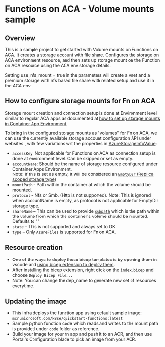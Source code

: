 # Functions on ACA - Volume mounts sample

## Overview

This is a sample project to get started with Volume mounts on Functions on ACA.
It creates a storage account with file share. Configures the storage on ACA environment resource, and then sets up storage mount on the Function on ACA resource using the ACA env storage details.

Setting use_nfs_mount = true in the parameters will create a vnet and a premium storage with nfs based file share with related setup and use it in the ACA env.

## How to configure storage mounts for Fn on ACA

Storage mount creation and connection setup is done at Environment level similar to regular ACA apps as documented at [how to set up storage mounts in Container App Environment](https://learn.microsoft.com/en-us/azure/container-apps/storage-mounts?tabs=smb&pivots=azure-resource-manager).

To bring in the configured storage mounts as "volumes" for Fn on ACA, we can use the currently available storage account configuration API under websites , with few variations wrt the properties in [AzureStorageInfoValue](https://learn.microsoft.com/en-us/rest/api/appservice/web-apps/create-or-update-configuration?view=rest-appservice-2023-12-01&tabs=HTTP#azurestorageinfovalue): 

- `accessKey`: Not applicable for Functions on ACA as connection setup is done at environment level. Can be skipped or set as empty.
- `accountName`: Should be the name of storage resource configured under Container Apps Environment.  
Note: If this is set as empty, it will be considered an [`EmptyDir` (Replica scoped storage type)](https://learn.microsoft.com/en-us/azure/container-apps/storage-mounts?tabs=smb&pivots=azure-resource-manager#replica-scoped-storage)
- `mountPath` - Path within the container at which the volume should be mounted.
- `protocol` – Nfs or Smb. (Http is not supported).
Note: This is ignored when accountName is empty, as protocol is not applicable for EmptyDir storage type.
- `shareName` – This can be used to provide [`subpath`](https://learn.microsoft.com/en-us/rest/api/containerapps/container-apps/get?view=rest-containerapps-2024-03-01&tabs=HTTP#volumemount) which is the path within the volume from which the container's volume should be mounted. Defaults to ""
- `state` – This is not supported and always set to OK
- `type` – Only `AzureFiles` is supported for Fn on ACA.

## Resource creation

- One of the ways to deploy these bicep templates is by opening them in vscode and [using bicep extension to deploy them](https://learn.microsoft.com/en-us/azure/azure-resource-manager/bicep/visual-studio-code?tabs=CLI#deploy-bicep-file).
- After installing the bicep extension, right click on the `index.bicep` and choose `Deploy Bicep File...`
- Note: You can change the dep_name to generate new set of resources everytime.

## Updating the image

- This infra deploys the function app using default sample image: `mcr.microsoft.com/k8se/quickstart-functions:latest`
- Sample python function code which reads and writes to the mount path is provided under `code` folder as reference.
- Build your image for your fn app and push it to an ACR, and then use Portal's Configuration blade to pick an image from your ACR.
